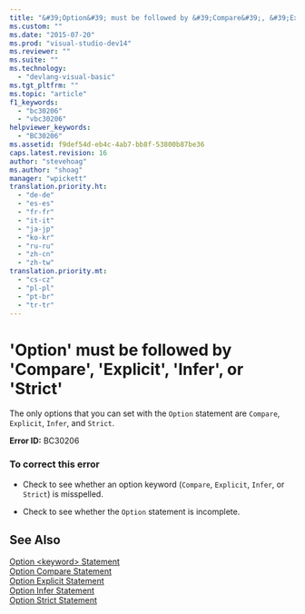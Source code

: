 ```yaml
---
title: "&#39;Option&#39; must be followed by &#39;Compare&#39;, &#39;Explicit&#39;, &#39;Infer&#39;, or &#39;Strict&#39; | Microsoft Docs"
ms.custom: ""
ms.date: "2015-07-20"
ms.prod: "visual-studio-dev14"
ms.reviewer: ""
ms.suite: ""
ms.technology: 
  - "devlang-visual-basic"
ms.tgt_pltfrm: ""
ms.topic: "article"
f1_keywords: 
  - "bc30206"
  - "vbc30206"
helpviewer_keywords: 
  - "BC30206"
ms.assetid: f9def54d-eb4c-4ab7-bb8f-53800b87be36
caps.latest.revision: 16
author: "stevehoag"
ms.author: "shoag"
manager: "wpickett"
translation.priority.ht: 
  - "de-de"
  - "es-es"
  - "fr-fr"
  - "it-it"
  - "ja-jp"
  - "ko-kr"
  - "ru-ru"
  - "zh-cn"
  - "zh-tw"
translation.priority.mt: 
  - "cs-cz"
  - "pl-pl"
  - "pt-br"
  - "tr-tr"
---
```

# &#39;Option&#39; must be followed by &#39;Compare&#39;, &#39;Explicit&#39;, &#39;Infer&#39;, or &#39;Strict&#39;
The only options that you can set with the `Option` statement are `Compare`, `Explicit`, `Infer`, and `Strict`.  
  
 **Error ID:** BC30206  
  
### To correct this error  
  
-   Check to see whether an option keyword (`Compare`, `Explicit`, `Infer`, or `Strict`) is misspelled.  
  
-   Check to see whether the `Option` statement is incomplete.  
  
## See Also  
 [Option \<keyword> Statement](../Topic/Option%20%3Ckeyword%3E%20Statement.md)   
 [Option Compare Statement](/dotnet/visual-basic/language-reference/statements/option-compare-statement)   
 [Option Explicit Statement](/dotnet/visual-basic/language-reference/statements/option-explicit-statement)   
 [Option Infer Statement](/dotnet/visual-basic/language-reference/statements/option-infer-statement)   
 [Option Strict Statement](/dotnet/visual-basic/language-reference/statements/option-strict-statement)